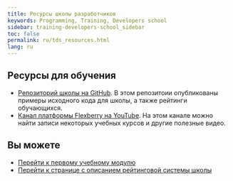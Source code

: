 ```yaml
---
title: Ресурсы школы разработчиков
keywords: Programming, Training, Developers school
sidebar: training-developers-school_sidebar
toc: false
permalink: ru/tds_resources.html
lang: ru
---
```


## Ресурсы для обучения

* [Репозиторий школы на GitHub](https://github.com/Flexberry/flexberry-developers-school). В этом репозитоии опубликованы примеры исходного кода для школы, а также рейтинги обучающихся.
* [Канал платформы Flexberry на YouTube](https://www.youtube.com/user/FlexberryPLATFORM). На этом канале можно найти записи некоторых учебных курсов и другие полезные видео.

## Вы можете

* [Перейти к первому учебному модулю](tds_module1-about.html)
* [Перейти к странице с описанием рейтинговой системы школы](tds_rating.html)
